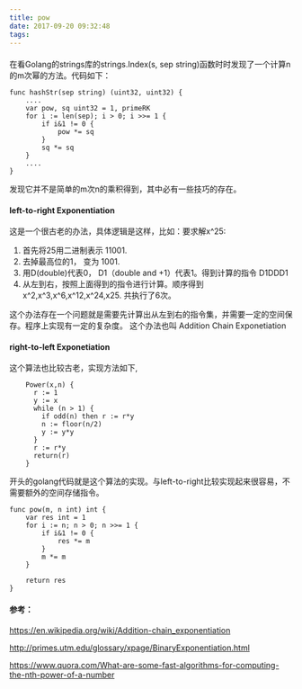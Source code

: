 ```yaml
---
title: pow
date: 2017-09-20 09:32:48
tags:
---
```


#### 

在看Golang的strings库的strings.Index(s, sep string)函数时时发现了一个计算n的m次幂的方法。代码如下：

````
func hashStr(sep string) (uint32, uint32) {
	....
	var pow, sq uint32 = 1, primeRK
	for i := len(sep); i > 0; i >>= 1 {
		if i&1 != 0 {
			pow *= sq
		}
		sq *= sq
	}
	....
}
````
发现它并不是简单的m次n的乘积得到，其中必有一些技巧的存在。

<!--more-->

#### left-to-right Exponentiation

这是一个很古老的办法，具体逻辑是这样，比如：要求解x^25:

   1. 首先将25用二进制表示 11001.
   2. 去掉最高位的1， 变为 1001.
   3. 用D(double)代表0， D1（double and +1）代表1。得到计算的指令 D1DDD1
   4. 从左到右，按照上面得到的指令进行计算。顺序得到x^2,x^3,x^6,x^12,x^24,x25. 共执行了6次。

这个办法存在一个问题就是需要先计算出从左到右的指令集，并需要一定的空间保存。程序上实现有一定的复杂度。 这个办法也叫 Addition Chain Exponetiation


#### right-to-left Exponetiation

这个算法也比较古老，实现方法如下,

````
	Power(x,n) {
	  r := 1
	  y := x
	  while (n > 1) { 
	    if odd(n) then r := r*y
	    n := floor(n/2)
	    y := y*y
	  }
	  r := r*y
	  return(r)
	}
````

开头的golang代码就是这个算法的实现。与left-to-right比较实现起来很容易，不需要额外的空间存储指令。

```
func pow(m, n int) int {
	var res int = 1
	for i := n; n > 0; n >>= 1 {
		if i&1 != 0 {
			res *= m
		}
		m *= m
	}
	
	return res
}
```


#### 参考：

https://en.wikipedia.org/wiki/Addition-chain_exponentiation

http://primes.utm.edu/glossary/xpage/BinaryExponentiation.html

https://www.quora.com/What-are-some-fast-algorithms-for-computing-the-nth-power-of-a-number